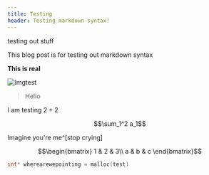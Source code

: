 ```yaml
---
title: Testing
header: Testing markdown syntax!
---
```

testing out stuff

This blog post is for testing out markdown syntax

**This is real**

![Imgtest](https://upload.wikimedia.org/wikipedia/commons/thumb/2/21/Mandel_zoom_00_mandelbrot_set.jpg/240px-Mandel_zoom_00_mandelbrot_set.jpg)

> Hello

I am testing $2+2$

$$\sum_1^2 a_1$$

Imagine you're me^[stop crying]

$$\begin{bmatrix}
1 & 2 & 3\\
a & b & c
\end{bmatrix}$$

```cpp
int* wherearewepointing = malloc(test)

```
